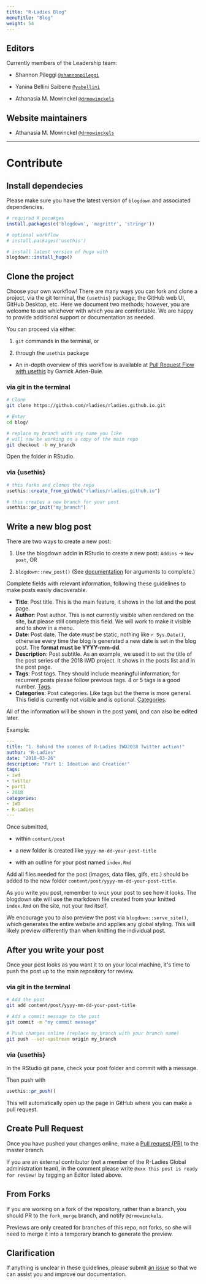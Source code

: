 ```yaml
---
title: "R-Ladies Blog"
menuTitle: "Blog"
weight: 54
---
```


## Editors

Currently members of the Leadership team:

- Shannon Pileggi [`@shannonpileggi`](https://github.com/shannonpileggi)

- Yanina Bellini Saibene [`@yabellini`](https://github.com/yabellini)

- Athanasia M. Mowinckel [`@drmowinckels`](https://github.com/drmowinckels)

## Website maintainers

- Athanasia M. Mowinckel [`@drmowinckels`](https://github.com/drmowinckels)

---

# Contribute

## Install dependecies

Please make sure you have the latest version of `blogdown` and
associated dependencies.

```r
# required R pacakges
install.packages(c('blogdown', 'magrittr', 'stringr'))

# optional workflow
# install.packages('usethis')

# install latest version of hugo with 
blogdown::install_hugo()
```

## Clone the project

Choose your own workflow! There are many ways you can fork and clone a project,
via the git terminal, the `{usethis}` package, the GitHub web UI, GitHub Desktop,
etc. Here we document two methods; however, you are welcome to use whichever with
which you are comfortable. We are happy to provide additional support or documentation
as needed.


You can proceed via either:

1. `git` commands in the terminal, or

2. through the `usethis` package 
  - An in-depth overview of this workflow is available at 
[Pull Request Flow with usethis](https://www.garrickadenbuie.com/blog/pull-request-flow-usethis/?interactive=1&steps=) by Garrick Aden-Buie.


### via git in the terminal


```sh
# Clone
git clone https://github.com/rladies/rladies.github.io.git

# Enter
cd blog/

# replace my_branch with any name you like
# will now be working on a copy of the main repo
git checkout -b my_branch
```

Open the folder in RStudio.

### via {usethis}

```r
# this forks and clones the repo
usethis::create_from_github("rladies/rladies.github.io")

# this creates a new branch for your post
usethis::pr_init("my_branch")
```


## Write a new blog post

There are two ways to create a new post:

1. Use the blogdown addin in RStudio to create a new post: `Addins` -> `New post`, OR
 
2. `blogdown::new_post()` (See [documentation](https://pkgs.rstudio.com/blogdown/reference/hugo_cmd.html) for arguments to complete.)


Complete fields with relevant information, following these guidelines to make
posts easily discoverable.

- **Title**: Post title. This is the main feature, it shows in the list and the
post page.
- **Author**: Post author. This is not currently visible when rendered on the
site, but please still complete this field. We will work to make it visible and
to show in a menu.
- **Date**: Post date. The date *must* be static, nothing like `r Sys.Date()`,
otherwise every time the blog is generated a new date is set in the blog post.
The **format must be YYYY-mm-dd**.
- **Description**: Post subtitle. As an example, we used it to set the title of
the post series of the 2018 IWD project. It shows in the posts list and in the
post page.
- **Tags**: Post tags. They should include meaningful information; for recurrent
posts please follow previous tags. 4 or 5 tags is a good number.
[Tags](https://rladies.org/tags/).
- **Categories**: Post categories. Like tags but the theme is more general. This
field is currently not visible and is optional.
[Categories](https://rladies.org/categories/).

All of the information will be shown in the post yaml, and can also be edited later.

Example:

```yaml
---
title: "1. Behind the scenes of R-Ladies IWD2018 Twitter action!"
author: "R-Ladies"
date: "2018-03-26"
description: "Part 1: Ideation and Creation!"
tags:
- iwd
- twitter
- part1
- 2018
categories:
- IWD
- R-Ladies
---
```

Once submitted, 

- within `content/post` 

- a new folder is created like `yyyy-mm-dd-your-post-title`

- with an outline for your post named `index.Rmd`

Add all files needed for the post (images, data files, gifs, etc.) should be 
added to the new folder `content/post/yyyy-mm-dd-your-post-title`. 

As you write you post, remember to `knit` your post to see how it looks.
The blogdown site will use the markdown file created from your knitted `index.Rmd` 
on the site, not your `Rmd` itself. 

We encourage you to also preview the post via `blogdown::serve_site()`, which
generates the entire website and applies any global styling. This will likely preview
differently than when knitting the individual post.

## After you write your post


Once your post looks as you want it to on your local machine, it's time to push the post
up to the main repository for review.

### via git in the terminal


```sh
# Add the post
git add content/post/yyyy-mm-dd-your-post-title

# Add a commit message to the post
git commit -m "my commit message"

# Push changes online (replace my_branch with your branch name)
git push --set-upstream origin my_branch
```

### via {usethis}


In the RStudio git pane, check your post folder and commit with a message. 

Then push with 

```r
usethis::pr_push()
```

This will automatically open up the page in GitHub where you can make a pull request.

## Create Pull Request

Once you have pushed your changes online, make a [Pull request (PR)](https://github.com/rladies/blog/pulls) to the master branch. 

If you are an external contributor (not a member of the R-Ladies Global administration team),
in the comment please write `@xxx this post is ready for review!` by 
tagging an Editor listed above.



## From Forks

If you are working on a fork of the repository, rather than a branch, you should
PR to the `fork_merge` branch, and notify `@drmowinckels`.

Previews are only created for branches of this repo, not forks, so she will need
to merge it into a temporary branch to generate the preview.

## Clarification

If anything is unclear in these guidelines, please submit [an issue](https://github.com/rladies/blog/issues) 
so that we can assist you and improve our documentation.
